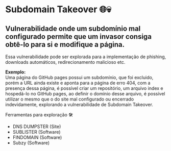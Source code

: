 # Subdomain Takeover 🌐💀

## Vulnerabilidade onde um subdomínio mal configurado permite que um invasor consiga obtê-lo para si e modifique a página.

Essa vulnerabilidade pode ser explorada para a implementação de phishing, downloads automáticos, redirecionamento malicioso etc.

**Exemplo:** <br>
Uma página do GitHub pages possui um subdomínio, que foi excluido, porém a URL ainda existe e aponta para a página de erro 404, com a presença dessa página, é possível criar um repositório, um arquivo index e hospedá-lo no GitHub pages, ao definir o domínio desse arquivo, é possível utilizar o mesmo que o do site mal configurado ou encerrado indevidamente, explorando a vulnerabilidade de Subdomain Takeover.

Ferramentas para exploração 🛠️
- DNS DUMPSTER (Site)
- SUBLISTER (Software)
- FINDOMAIN (Software)
- Subzy (Software)
